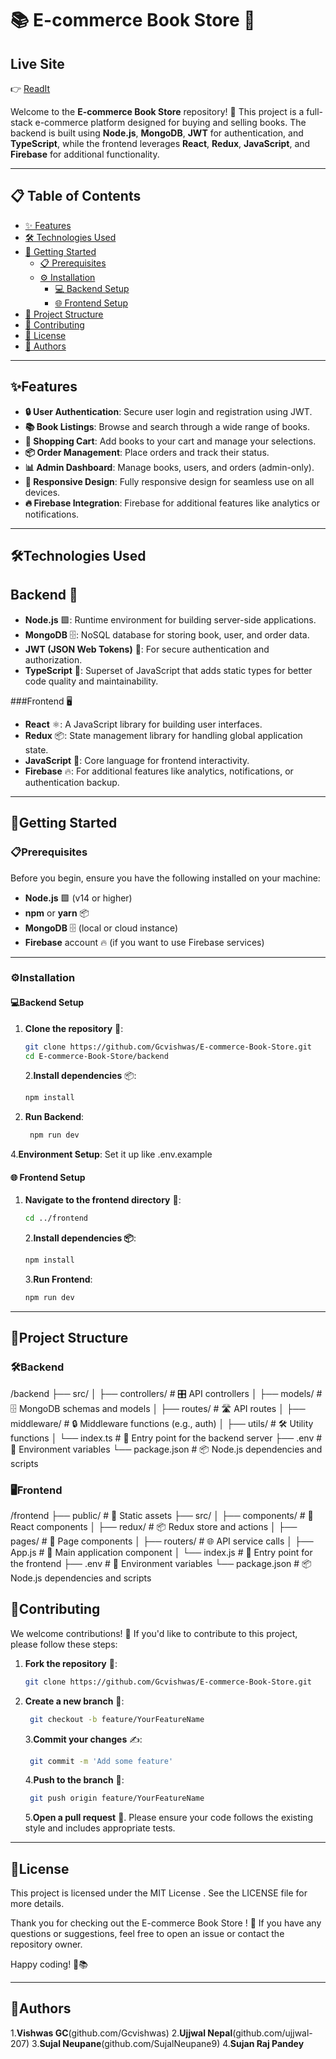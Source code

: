 # 📚 E-commerce Book Store 🛒
## Live Site
👉 [ReadIt](https://readit-lime.vercel.app/)


Welcome to the **E-commerce Book Store** repository! 🎉 This project is a full-stack e-commerce platform designed for buying and selling books. The backend is built using **Node.js**, **MongoDB**, **JWT** for authentication, and **TypeScript**, while the frontend leverages **React**, **Redux**, **JavaScript**, and **Firebase** for additional functionality.

---

## 📋 Table of Contents

- [✨ Features](#features)
- [🛠️ Technologies Used](#technologies-used)
- [🚀 Getting Started](#getting-started)
  - [📋 Prerequisites](#prerequisites)
  - [⚙️ Installation](#installation)
    - [💻 Backend Setup](#backend-setup)
    - [🌐 Frontend Setup](#frontend-setup)
- [📂 Project Structure](#project-structure)
- [🤝 Contributing](#contributing)
- [📜 License](#license)
- [👤 Authors](#authors)


---

## ✨Features 

- **🔒 User Authentication**: Secure user login and registration using JWT.
- **📚 Book Listings**: Browse and search through a wide range of books.
- **🛒 Shopping Cart**: Add books to your cart and manage your selections.
- **📦 Order Management**: Place orders and track their status.
- **📊 Admin Dashboard**: Manage books, users, and orders (admin-only).
- **📱 Responsive Design**: Fully responsive design for seamless use on all devices.
- **🔥 Firebase Integration**: Firebase for additional features like analytics or notifications.

---

## 🛠️Technologies Used

## Backend 🔧

- **Node.js** 🟩: Runtime environment for building server-side applications.
- **MongoDB** 🗄️: NoSQL database for storing book, user, and order data.
- **JWT (JSON Web Tokens)** 🔑: For secure authentication and authorization.
- **TypeScript** 📝: Superset of JavaScript that adds static types for better code quality and maintainability.

###Frontend 🖥️

- **React** ⚛️: A JavaScript library for building user interfaces.
- **Redux** 📦: State management library for handling global application state.
- **JavaScript** 🌟: Core language for frontend interactivity.
- **Firebase** 🔥: For additional features like analytics, notifications, or authentication backup.

---

## 🚀Getting Started

### 📋Prerequisites

Before you begin, ensure you have the following installed on your machine:

- **Node.js** 🟩 (v14 or higher)
- **npm** or **yarn** 📦
- **MongoDB** 🗄️ (local or cloud instance)
- **Firebase** account 🔥 (if you want to use Firebase services)

---

### ⚙️Installation

#### 💻Backend Setup

1. **Clone the repository** 📂:

   ```bash
   git clone https://github.com/Gcvishwas/E-commerce-Book-Store.git
   cd E-commerce-Book-Store/backend
   ```

   2.**Install dependencies** 📦:

   ```bash
   npm install
   ```

2. **Run Backend**:

   ```bash
    npm run dev
   ```

4.**Environment Setup**:
Set it up like .env.example

#### 🌐 Frontend Setup

1. **Navigate to the frontend directory** 📂:

   ```bash
   cd ../frontend
   ```

   2.**Install dependencies 📦**:

   ```bash
   npm install
   ```

   3.**Run Frontend**:

   ```bash
   npm run dev
   ```

---

## 📂Project Structure

### 🛠️Backend

/backend
├── src/
│ ├── controllers/ # 🎛️ API controllers
│ ├── models/ # 🗄️ MongoDB schemas and models
│ ├── routes/ # 🛣️ API routes
│ ├── middleware/ # 🔒 Middleware functions (e.g., auth)
│ ├── utils/ # 🛠️ Utility functions
│ └── index.ts # 🚀 Entry point for the backend server
├── .env # 📝 Environment variables
└── package.json # 📦 Node.js dependencies and scripts

### 🖥️Frontend

/frontend
├── public/ # 📁 Static assets
├── src/
│ ├── components/ # 🧩 React components
│ ├── redux/ # 📦 Redux store and actions
│ ├── pages/ # 📄 Page components
│ ├── routers/ # 🌐 API service calls
│ ├── App.js # 🌟 Main application component
│ └── index.js # 🚀 Entry point for the frontend
├── .env # 📝 Environment variables
└── package.json # 📦 Node.js dependencies and scripts

## 🤝Contributing

We welcome contributions! 🙌 If you'd like to contribute to this project, please follow these steps:

1. **Fork the repository** 🍴:

   ```bash
   git clone https://github.com/Gcvishwas/E-commerce-Book-Store.git
   ```

2. **Create a new branch** 🌿:

   ```bash
    git checkout -b feature/YourFeatureName
   ```

   3.**Commit your changes** ✍️:

   ```bash
    git commit -m 'Add some feature'
   ```

   4.**Push to the branch** 🚀:

   ```bash
    git push origin feature/YourFeatureName
   ```

   5.**Open a pull request** 🎉.
   Please ensure your code follows the existing style and includes appropriate tests.

---

## 📜License

This project is licensed under the MIT License . See the LICENSE file for more details.

Thank you for checking out the E-commerce Book Store ! 🙏 If you have any questions or suggestions, feel free to open an issue or contact the repository owner.

Happy coding! 🚀📚

---

## 👤Authors

1.**Vishwas GC**(github.com/Gcvishwas) 2.**Ujjwal Nepal**(github.com/ujjwal-207) 3.**Sujal Neupane**(github.com/SujalNeupane9) 4.**Sujan Raj Pandey**
